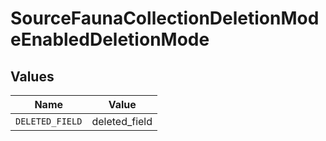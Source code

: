 # SourceFaunaCollectionDeletionModeEnabledDeletionMode


## Values

| Name            | Value           |
| --------------- | --------------- |
| `DELETED_FIELD` | deleted_field   |